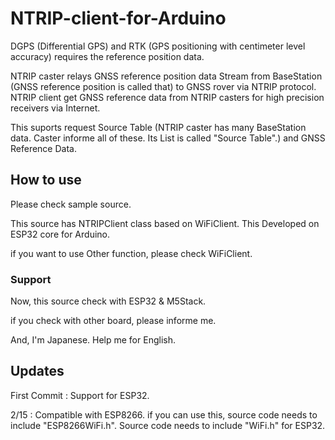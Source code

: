 # NTRIP-client-for-Arduino
DGPS (Differential GPS) and RTK (GPS positioning with centimeter level accuracy) requires the reference position data.

NTRIP caster relays GNSS reference position data Stream from BaseStation (GNSS reference position is called that) to GNSS rover via NTRIP protocol.
NTRIP client get GNSS reference data from NTRIP casters for high precision receivers via Internet.

This suports request Source Table (NTRIP caster has many BaseStation data. Caster informe all of these. Its List is called "Source Table".) and GNSS Reference Data.

## How to use
Please check sample source.

This source has NTRIPClient class based on WiFiClient.
This Developed on ESP32 core for Arduino.

if you want to use Other function, please check WiFiClient.

### Support
Now, this source check with ESP32 & M5Stack.

if you check with other board, please informe me.

And, I'm Japanese. Help me for English.

## Updates
First Commit : Support for ESP32.

2/15 : Compatible with ESP8266. if you can use this, source code needs to include "ESP8266WiFi.h".
       Source code needs to include "WiFi.h" for ESP32.
